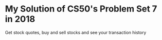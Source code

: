 # My Solution of CS50's Problem Set 7 in 2018

Get stock quotes, buy and sell stocks and see your transaction history
